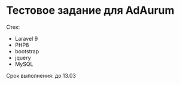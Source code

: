 Тестовое задание для AdAurum
============================

Стек:
- Laravel 9
- PHP8
- bootstrap
- jquery
- MySQL

Срок выполнения: до 13.03

